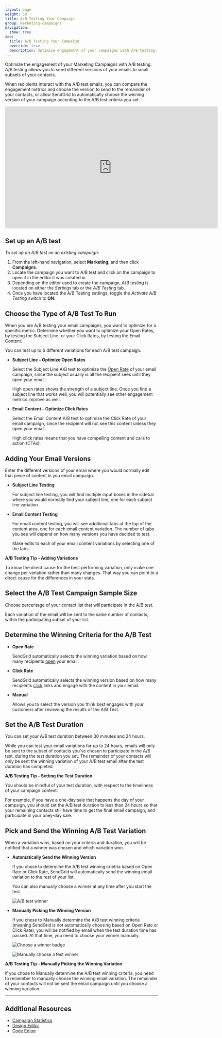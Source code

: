 ```yaml
---
layout: page
weight: 50
title: A/B Testing Your Campaign
group: marketing-campaigns
navigation:
  show: true
seo:
  title: A/B Testing Your Campaign
  override: true
  description: Optimize engagement of your campaigns with A/B testing, by sending different versions of your emails to a small subset of your contacts and measuring the engagement results.
---
```

Optimize the engagement of your Marketing Campaigns with A/B testing. A/B testing allows you to send different versions of your emails to small subsets of your contacts.

When recipients interact with the A/B test emails, you can compare the engagement metrics and choose the version to send to the remainder of your contacts, or allow SendGrid to automatically choose the winning version of your campaign according to the A/B test criteria you set.

<iframe src="https://player.vimeo.com/video/225916632" width="700" height="400" frameborder="0" webkitallowfullscreen mozallowfullscreen allowfullscreen></iframe>

##  Set up an A/B test
 *To set up an A/B test on an existing campaign:*

1. From the left-hand navigation, select **Marketing**, and then click **Campaigns**.
2. Locate the campaign you want to A/B test and click on the campaign to open it in the editor it was created in.
3. Depending on the editor used to create the campaign, A/B testing is located on either the *Settings* tab or the *A/B Testing* tab.
4. Once you have located the A/B Testing settings, toggle the *Activate A/B Testing* switch to **ON**.

##  Choose the Type of A/B Test To Run
When you are A/B testing your email campaigns, you want to optimize for a specific metric. Determine whether you want to optimize your Open Rates, by testing the Subject Line; or your Click Rates, by testing the Email Content.

<call-out>

You can test up to 6 different variations for each A/B test campaign.

</call-out>

- **Subject Line - Optimize Open Rates**

	Select the Subject Line A/B test to optimize the [Open Rate]({{root_url}}/glossary/open-rate/) of your email campaign, since the subject usually is all the recipient sees until they open your email.

	High open rates shows the strength of a subject line. Once you find a subject line that works well, you will potentially see other engagement metrics improve as well.

- **Email Content - Optimize Click Rates**

	Select the Email Content A/B test to optimize the Click Rate of your email campaign, since the recipient will not see this content unless they open your email.

    High click rates means that you have compelling content and calls to action (CTAs).

##  Adding Your Email Versions
Enter the different versions of your email where you would normally edit that piece of content in you email campaign.

- **Subject Line Testing**

  For subject line testing, you will find multiple input boxes in the sidebar where you would normally find your subject line, one for each subject line variation.

- **Email Content Testing**

  For email content testing, you will see additional tabs at the top of the content area, one for each email content variation. The number of tabs you see will depend on how many versions you have decided to test.

  Make edits to each of your email content variations by selecting one of the tabs.

<call-out>

**A/B Testing Tip - Adding Variations**

To know the direct cause for the best performing variation, only make one change per variation rather than many changes. That way you can point to a direct cause for the differences in your stats.

</call-out>

##  Select the A/B Test Campaign Sample Size
Choose percentage of your contact list that will participate in the A/B test.

Each variation of the email will be sent to the same number of contacts, within the participating subset of your list.



##  Determine the Winning Criteria for the A/B Test
- **Open Rate**

  SendGrid automatically selects the winning variation based on how many recipients [open]({{root_url}}/glossary/opens/) your email.

- **Click Rate**

  SendGrid automatically selects the winning version based on how many recipients [click]({{root_url}}/glossary/clicks/) links and engage with the content in your email.

- **Manual**

	Allows you to select the version you think best engages with your customers after reviewing the results of the A/B Test.


##  Set the A/B Test Duration
You can set your A/B test duration between 30 minutes and 24 hours.

While you can test your email variations for up to 24 hours, emails will only be sent to the subset of contacts you've chosen to participate in the A/B test, during the test duration you set. The remainder of your contacts will only be sent the winning variation of your A/B test email after the test duration has completed.

<call-out>

**A/B Testing Tip - Setting the Test Duration**

You should be mindful of your test duration, with respect to the timeliness of your campaign content.

For example, if you have a one-day sale that happens the day of your campaign, you should set the A/B test duration to less than 24 hours so that your remaining contacts still have time to get the final email campaign, and participate in your oney-day sale.

</call-out>

##  Pick and Send the Winning A/B Test Variation
When a variation wins, based on your criteria and duration, you will be notified that a winner was chosen and which variation won.

- **Automatically Send the Winning Version**

	If you chose to determine the A/B test winning crietria based on Open Rate or Click Rate, SendGrid will automatically send the winning email variation to the rest of your list.

  You can also manually choose a winner at any time after you start the test.

  ![]({{root_url}}/images/ab_testing_4.png "A/B test winner")

- **Manually Picking the Winning Version**

	If you chose to Manually determine the A/B test winning criteria (meaning SendGrid is not automatically choosing based on Open Rate or Click Rate), you will be notified by email when the test duration time has passed. At that time, you need to choose your winner manually.

  ![]({{root_url}}/images/ab_testing_3.png "Choose a winner badge")

  ![]({{root_url}}/images/ab_testing_2.png "Manually choose a test winner")

<call-out>

**A/B Testing Tip - Manually Picking the Winning Variation**

If you chose to Manually determine the A/B test winning criteria, you need to remember to manually choose the winning email variation. The remainder of your contacts will not be sent the email campaign until you choose a winning variation.

</call-out>


---------------

 ## 	Additional Resources

- [Campaign Statistics]({{root_url}}/ui/analytics-and-reporting/campaign-stats/)
- [Design Editor]({{root_url}}/ui/sending-email/editor/#the-design-editor)
- [Code Editor]({{root_url}}/ui/sending-email/editor/#the-code-editor)
